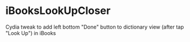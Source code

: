 # iBooksLookUpCloser
Cydia tweak to add left bottom "Done" button to dictionary view (after tap "Look Up") in iBooks
